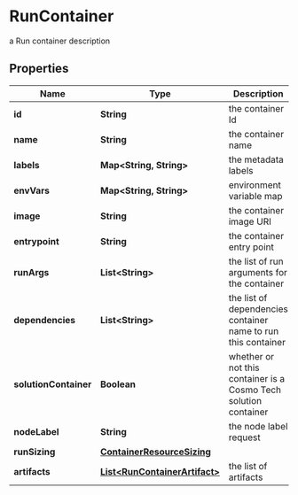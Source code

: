 

# RunContainer

a Run container description

## Properties

Name | Type | Description | Notes
------------ | ------------- | ------------- | -------------
**id** | **String** | the container Id |  [optional] [readonly]
**name** | **String** | the container name | 
**labels** | **Map&lt;String, String&gt;** | the metadata labels |  [optional]
**envVars** | **Map&lt;String, String&gt;** | environment variable map |  [optional]
**image** | **String** | the container image URI | 
**entrypoint** | **String** | the container entry point |  [optional]
**runArgs** | **List&lt;String&gt;** | the list of run arguments for the container |  [optional]
**dependencies** | **List&lt;String&gt;** | the list of dependencies container name to run this container |  [optional]
**solutionContainer** | **Boolean** | whether or not this container is a Cosmo Tech solution container |  [optional] [readonly]
**nodeLabel** | **String** | the node label request |  [optional]
**runSizing** | [**ContainerResourceSizing**](ContainerResourceSizing.md) |  |  [optional]
**artifacts** | [**List&lt;RunContainerArtifact&gt;**](RunContainerArtifact.md) | the list of artifacts |  [optional]



